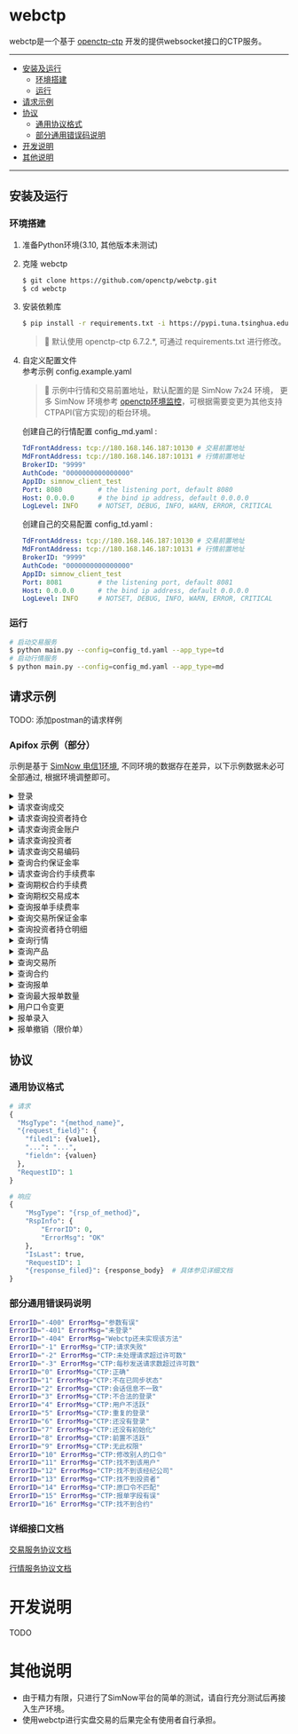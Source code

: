 # webctp

webctp是一个基于 [openctp-ctp](https://github.com/openctp/openctp-ctp-python) 开发的提供websocket接口的CTP服务。

---

* [安装及运行](#安装及运行)
    * [环境搭建](#环境搭建)
    * [运行](#运行)
* [请求示例](#请求示例)
* [协议](#协议)
    * [通用协议格式](#通用协议格式)
    * [部分通用错误码说明](#部分通用错误码说明)
* [开发说明](#开发说明)
* [其他说明](#其他说明)

---

## 安装及运行

### 环境搭建

1. 准备Python环境(3.10, 其他版本未测试)
2. 克隆 webctp
   ```bash
   $ git clone https://github.com/openctp/webctp.git
   $ cd webctp
   ```
3. 安装依赖库
   ```bash
   $ pip install -r requirements.txt -i https://pypi.tuna.tsinghua.edu.cn/simple --trusted-host=pypi.tuna.tsinghua.edu.cn
   ```
   > :pushpin: 默认使用 openctp-ctp 6.7.2.*, 可通过 requirements.txt 进行修改。

4. 自定义配置文件  
   参考示例 config.example.yaml
   > :pushpin: 示例中行情和交易前置地址，默认配置的是 SimNow 7x24 环境， 更多 SimNow
   环境参考 [openctp环境监控](http://121.37.80.177:50080/index.html)，可根据需要变更为其他支持CTPAPI(官方实现)的柜台环境。

   创建自己的行情配置 config_md.yaml :
   ```yaml 
   TdFrontAddress: tcp://180.168.146.187:10130 # 交易前置地址
   MdFrontAddress: tcp://180.168.146.187:10131 # 行情前置地址
   BrokerID: "9999"
   AuthCode: "0000000000000000"
   AppID: simnow_client_test
   Port: 8080         # the listening port, default 8080
   Host: 0.0.0.0      # the bind ip address, default 0.0.0.0
   LogLevel: INFO     # NOTSET, DEBUG, INFO, WARN, ERROR, CRITICAL
   ```
   创建自己的交易配置 config_td.yaml :
   ```yaml 
   TdFrontAddress: tcp://180.168.146.187:10130 # 交易前置地址
   MdFrontAddress: tcp://180.168.146.187:10131 # 行情前置地址
   BrokerID: "9999"
   AuthCode: "0000000000000000"
   AppID: simnow_client_test
   Port: 8081         # the listening port, default 8081
   Host: 0.0.0.0      # the bind ip address, default 0.0.0.0
   LogLevel: INFO     # NOTSET, DEBUG, INFO, WARN, ERROR, CRITICAL
   ```

### 运行

```bash
# 启动交易服务
$ python main.py --config=config_td.yaml --app_type=td
# 启动行情服务
$ python main.py --config=config_md.yaml --app_type=md
```

## 请求示例

TODO: 添加postman的请求样例

### Apifox 示例（部分）

示例是基于 [SimNow 电信1环境](http://121.37.80.177:50080/report/Simnow7x24%BB%B7%BE%B3-%B5%E7%D0%C5process%D0%D0%C7%E9.html),
不同环境的数据存在差异，以下示例数据未必可全部通过, 根据环境调整即可。

<details>
<summary>登录</summary>

<img width="900" alt="login" src="https://github.com/openctp/webctp/assets/17944025/de9f2cd4-d3eb-4b6d-b150-d274cf4d1a01">
</details>

<details>
<summary>请求查询成交</summary>

<img width="973" alt="qry_trade" src="https://github.com/openctp/webctp/assets/17944025/a754788d-5eaa-429f-81bb-d444502ee89a">
</details>

<details>
<summary>请求查询投资者持仓</summary>

<img width="978" alt="qry_investor_position" src="https://github.com/openctp/webctp/assets/17944025/e219ccdd-d48b-4567-bbb2-6a3aa2c68ae2">
</details>

<details>
<summary>请求查询资金账户</summary>

<img width="976" alt="qry_trading_account" src="https://github.com/openctp/webctp/assets/17944025/42858761-c3fe-411c-9af7-fd248c238a77">
</details>

<details>
<summary>请求查询投资者</summary>

<img width="977" alt="qry_investor" src="https://github.com/openctp/webctp/assets/17944025/d8a7cb1f-a997-48e7-ad77-81d5f261c880">
</details>

<details>
<summary>请求查询交易编码</summary>

<img width="975" alt="qry_trading_code" src="https://github.com/openctp/webctp/assets/17944025/ee46abc5-8481-4643-98a1-e6d923e003e8">
</details>

<details>
<summary>查询合约保证金率</summary>

<img width="973" alt="qry_instrument_margin_rate" src="https://github.com/openctp/webctp/assets/17944025/96707a3f-4fef-4118-aa46-373968dac3fa">
</details>

<details>
<summary>请求查询合约手续费率</summary>

<img width="975" alt="qry_instrument_commission_rate" src="https://github.com/openctp/webctp/assets/17944025/b5e84d60-bfb9-4efd-8e4b-e50bd2e3873d">
</details>

<details>
<summary>查询期权合约手续费</summary>

</details>

<details>
<summary>查询期权交易成本</summary>

</details>

<details>
<summary>查询报单手续费率</summary>

</details>

<details>
<summary>查询交易所保证金率</summary>

<img width="976" alt="qry_exchange_margin_rate" src="https://github.com/openctp/webctp/assets/17944025/2b790cc3-8521-4713-92cb-b9a2cf1f2a48">
</details>

<details>
<summary>查询投资者持仓明细</summary>

<img width="977" alt="qry_investor_position_detail" src="https://github.com/openctp/webctp/assets/17944025/8bef07b8-5024-4499-b6a7-aa754b1d69cd">
</details>

<details>
<summary>查询行情</summary>

<img width="974" alt="qry_depth_market_data" src="https://github.com/openctp/webctp/assets/17944025/1efe7bca-7166-4c22-8d4a-750054890d6a">
</details>

<details>
<summary>查询产品</summary>

<img width="977" alt="qry_product" src="https://github.com/openctp/webctp/assets/17944025/398fc449-a6b4-487e-a62c-37314d0cee52">
</details>

<details>
<summary>查询交易所</summary>

<img width="974" alt="qry_exchange" src="https://github.com/openctp/webctp/assets/17944025/24ac101d-fadb-48e8-b0e2-8698ec802f84">
</details>

<details>
<summary>查询合约</summary>

<img width="979" alt="qry_instrument" src="https://github.com/openctp/webctp/assets/17944025/12860cda-aa82-44ce-a05b-4f666c27b3ab">
</details>

<details>
<summary>查询报单</summary>

<img width="897" alt="qr_order" src="https://github.com/openctp/webctp/assets/17944025/faad7bbb-f5fa-40c3-a4b8-f74334d3bc2a">
</details>

<details>
<summary>查询最大报单数量</summary>

<img width="898" alt="qry_max_order_volume" src="https://github.com/openctp/webctp/assets/17944025/dbb71d38-55c9-472c-9ad7-58280d894292">
</details>

<details>
<summary>用户口令变更</summary>

<img width="899" alt="update_password" src="https://github.com/openctp/webctp/assets/17944025/3c3fa526-acf0-407c-9975-488f5c2c446d">
</details>

<details>
<summary>报单录入</summary>

<img width="900" alt="order_insert" src="https://github.com/openctp/webctp/assets/17944025/5d7edf22-e15b-4f38-9aef-6341f2d2b165">
</details>

<details>
<summary>报单撤销（限价单）</summary>

<img width="898" alt="order_action" src="https://github.com/openctp/webctp/assets/17944025/a0f8117a-ec7a-4793-854e-54595c8ba885">
</details>

## 协议

### 通用协议格式

``` python
# 请求
{
  "MsgType": "{method_name}",
  "{request_field}": {
    "filed1": {value1},
    "...": "...",
    "fieldn": {valuen}
  },
  "RequestID": 1
}

# 响应
{
    "MsgType": "{rsp_of_method}",
    "RspInfo": {
        "ErrorID": 0,
        "ErrorMsg": "OK"
    },
    "IsLast": true,
    "RequestID": 1
    "{response_filed}": {response_body}  # 具体参见详细文档
}
```

### 部分通用错误码说明

```bash
ErrorID="-400" ErrorMsg="参数有误"
ErrorID="-401" ErrorMsg="未登录"
ErrorID="-404" ErrorMsg="Webctp还未实现该方法"
ErrorID="-1" ErrorMsg="CTP:请求失败"
ErrorID="-2" ErrorMsg="CTP:未处理请求超过许可数"
ErrorID="-3" ErrorMsg="CTP:每秒发送请求数超过许可数"
ErrorID="0" ErrorMsg="CTP:正确"
ErrorID="1" ErrorMsg="CTP:不在已同步状态"
ErrorID="2" ErrorMsg="CTP:会话信息不一致"
ErrorID="3" ErrorMsg="CTP:不合法的登录"
ErrorID="4" ErrorMsg="CTP:用户不活跃"
ErrorID="5" ErrorMsg="CTP:重复的登录"
ErrorID="6" ErrorMsg="CTP:还没有登录"
ErrorID="7" ErrorMsg="CTP:还没有初始化"
ErrorID="8" ErrorMsg="CTP:前置不活跃"
ErrorID="9" ErrorMsg="CTP:无此权限"
ErrorID="10" ErrorMsg="CTP:修改别人的口令"
ErrorID="11" ErrorMsg="CTP:找不到该用户"
ErrorID="12" ErrorMsg="CTP:找不到该经纪公司"
ErrorID="13" ErrorMsg="CTP:找不到投资者"
ErrorID="14" ErrorMsg="CTP:原口令不匹配"
ErrorID="15" ErrorMsg="CTP:报单字段有误"
ErrorID="16" ErrorMsg="CTP:找不到合约"
```

### 详细接口文档

[交易服务协议文档](./docs/td_protocol.md)

[行情服务协议文档](./docs/md_protocol.md)

# 开发说明

TODO

# 其他说明

* 由于精力有限，只进行了SimNow平台的简单的测试，请自行充分测试后再接入生产环境。
* 使用webctp进行实盘交易的后果完全有使用者自行承担。
